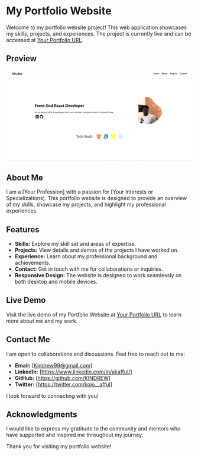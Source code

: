 # My Portfolio Website

Welcome to my portfolio website project! This web application showcases my skills, projects, and experiences. The project is currently live and can be accessed at [Your Portfolio URL](https://andrew-afful.vercel.app/).

## Preview

![Portfolio Website](ojiklm.png)

## About Me

I am a [Your Profession] with a passion for [Your Interests or Specializations]. This portfolio website is designed to provide an overview of my skills, showcase my projects, and highlight my professional experiences.

## Features

- **Skills:** Explore my skill set and areas of expertise.
- **Projects:** View details and demos of the projects I have worked on.
- **Experience:** Learn about my professional background and achievements.
- **Contact:** Get in touch with me for collaborations or inquiries.
- **Responsive Design:** The website is designed to work seamlessly on both desktop and mobile devices.

## Live Demo

Visit the live demo of my Portfolio Website at [Your Portfolio URL](https://andrew-afful.vercel.app/) to learn more about me and my work.

## Contact Me

I am open to collaborations and discussions. Feel free to reach out to me:

- **Email:** [Kindrew99@gmail.com]
- **LinkedIn:** [https://www.linkedin.com/in/akafful/]
- **GitHub:** [https://github.com/KINDREW]
- **Twitter:** [https://twitter.com/kojo__afful]

I look forward to connecting with you!

## Acknowledgments

I would like to express my gratitude to the community and mentors who have supported and inspired me throughout my journey.

Thank you for visiting my portfolio website!
